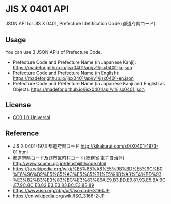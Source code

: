 # JIS X 0401 API

JSON API for JIS X 0401, Prefecture Idetification Code (都道府県コード).

## Usage

You can use 3 JSON APIs of Prefecture Code.

* Prefecture Code and Prefecture Name (in Japanese Kanji): https://madefor.github.io/jisx0401/api/v1/jisx0401-ja.json
* Prefecture Code and Prefecture Name (in English): https://madefor.github.io/jisx0401/api/v1/jisx0401-en.json
* Prefecture Code and Prefecture Name (in Japanese Kanji and English as Object): https://madefor.github.io/jisx0401/api/v1/jisx0401.json

## License

* [CC0 1.0 Universal](LICENSE)

## Reference

* JIS X 0401-1973 都道府県コード http://kikakurui.com/x0/X0401-1973-01.html
* 都道府県コード及び市区町村コード(総務省 電子自治体) http://www.soumu.go.jp/denshijiti/code.html
* https://ja.wikipedia.org/wiki/%E5%85%A8%E5%9B%BD%E5%9C%B0%E6%96%B9%E5%85%AC%E5%85%B1%E5%9B%A3%E4%BD%93%E3%82%B3%E3%83%BC%E3%83%89#.E9.83.BD.E9.81.93.E5.BA.9C.E7.9C.8C.E3.82.B3.E3.83.BC.E3.83.89
* https://www.iso.org/obp/ui/#iso:code:3166:JP
* https://en.wikipedia.org/wiki/ISO_3166-2:JP
